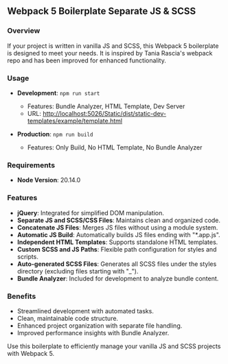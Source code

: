 ## Webpack 5 Boilerplate Separate JS & SCSS

### Overview
If your project is written in vanilla JS and SCSS, this Webpack 5 boilerplate is designed to meet your needs. It is inspired by Tania Rascia's webpack repo and has been improved for enhanced functionality.

### Usage

- **Development**: `npm run start`
  - Features: Bundle Analyzer, HTML Template, Dev Server
  - URL: [http://localhost:5026/Static/dist/static-dev-templates/example/template.html](http://localhost:5026/Static/dist/static-dev-templates/example/template.html)

- **Production**: `npm run build`
  - Features: Only Build, No HTML Template, No Bundle Analyzer

### Requirements
- **Node Version**: 20.14.0

### Features
- **jQuery**: Integrated for simplified DOM manipulation.
- **Separate JS and SCSS/CSS Files**: Maintains clean and organized code.
- **Concatenate JS Files**: Merges JS files without using a module system.
- **Automatic JS Build**: Automatically builds JS files ending with "*.app.js".
- **Independent HTML Templates**: Supports standalone HTML templates.
- **Custom SCSS and JS Paths**: Flexible path configuration for styles and scripts.
- **Auto-generated SCSS Files**: Generates all SCSS files under the styles directory (excluding files starting with "_").
- **Bundle Analyzer**: Included for development to analyze bundle content.

### Benefits
- Streamlined development with automated tasks.
- Clean, maintainable code structure.
- Enhanced project organization with separate file handling.
- Improved performance insights with Bundle Analyzer.

Use this boilerplate to efficiently manage your vanilla JS and SCSS projects with Webpack 5.
